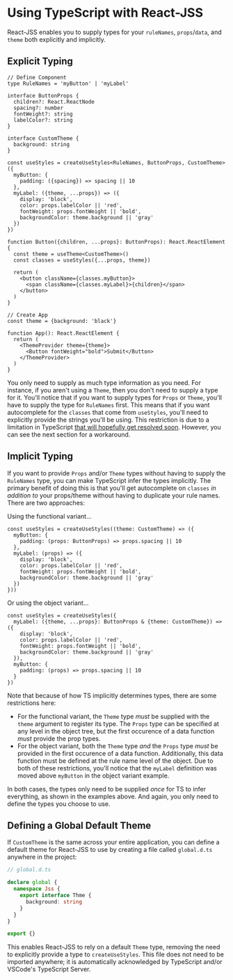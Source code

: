 # Using TypeScript with React-JSS

React-JSS enables you to supply types for your `ruleNames`, `props`/`data`, and `theme` both explicitly and implicitly.

## Explicit Typing

```tsx
// Define Component
type RuleNames = 'myButton' | 'myLabel'

interface ButtonProps {
  children?: React.ReactNode
  spacing?: number
  fontWeight?: string
  labelColor?: string
}

interface CustomTheme {
  background: string
}

const useStyles = createUseStyles<RuleNames, ButtonProps, CustomTheme>({
  myButton: {
    padding: ({spacing}) => spacing || 10
  },
  myLabel: ({theme, ...props}) => ({
    display: 'block',
    color: props.labelColor || 'red',
    fontWeight: props.fontWeight || 'bold',
    backgroundColor: theme.background || 'gray'
  })
})

function Button({children, ...props}: ButtonProps): React.ReactElement {
  const theme = useTheme<CustomTheme>()
  const classes = useStyles({...props, theme})

  return (
    <button className={classes.myButton}>
      <span className={classes.myLabel}>{children}</span>
    </button>
  )
}

// Create App
const theme = {background: 'black'}

function App(): React.ReactElement {
  return (
    <ThemeProvider theme={theme}>
      <Button fontWeight="bold">Submit</Button>
    </ThemeProvider>
  )
}
```

You only need to supply as much type information as you need. For instance, if you aren't using a `Theme`, then you don't need to supply a type for it. You'll notice that if you want to supply types for `Props` or `Theme`, you'll have to supply the type for `RuleNames` first. This means that if you want autocomplete for the `classes` that come from `useStyles`, you'll need to explicitly provide the strings you'll be using. This restriction is due to a limitation in TypeScript [that will hopefully get resolved soon](https://github.com/microsoft/TypeScript/pull/26349). However, you can see the next section for a workaround.

## Implicit Typing

If you want to provide `Props` and/or `Theme` types without having to supply the `RuleNames` type, you can make TypeScript infer the types implicitly. The primary benefit of doing this is that you'll get autocomplete on `classes` _in addition to_ your props/theme without having to duplicate your rule names. There are two approaches:

Using the functional variant...

```tsx
const useStyles = createUseStyles((theme: CustomTheme) => ({
  myButton: {
    padding: (props: ButtonProps) => props.spacing || 10
  },
  myLabel: (props) => ({
    display: 'block',
    color: props.labelColor || 'red',
    fontWeight: props.fontWeight || 'bold',
    backgroundColor: theme.background || 'gray'
  })
}))
```

Or using the object variant...

```tsx
const useStyles = createUseStyles({
  myLabel: ({theme, ...props}: ButtonProps & {theme: CustomTheme}) => ({
    display: 'block',
    color: props.labelColor || 'red',
    fontWeight: props.fontWeight || 'bold',
    backgroundColor: theme.background || 'gray'
  }),
  myButton: {
    padding: (props) => props.spacing || 10
  }
})
```

Note that because of how TS implicitly determines types, there are some restrictions here:

- For the functional variant, the `Theme` type _must_ be supplied with the `theme` argument to register its type. The `Props` type can be specified at any level in the object tree, but the first occurence of a data function _must_ provide the prop types.
- For the object variant, both the `Theme` type _and_ the `Props` type _must_ be provided in the first occurence of a data function. Additionally, this data function must be defined at the rule name level of the object. Due to both of these restrictions, you'll notice that the `myLabel` definition was moved above `myButton` in the object variant example.

In both cases, the types only need to be supplied _once_ for TS to infer everything, as shown in the examples above. And again, you only need to define the types you choose to use.

## Defining a Global Default Theme

If `CustomTheme` is the same across your entire application, you can define a default theme for React-JSS to use by creating a file called `global.d.ts` anywhere in the project:

```typescript
// global.d.ts

declare global {
  namespace Jss {
    export interface Thme {
      background: string
    }
  }
}

export {}
```

This enables React-JSS to rely on a default `Theme` type, removing the need to explicitly provide a type to `createUseStyles`. This file does not need to be imported anywhere; it is automatically acknowledged by TypeScript and/or VSCode's TypeScript Server.
